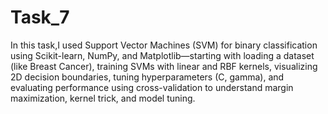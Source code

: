 # Task_7
In this task,I used Support Vector Machines (SVM) for binary classification using Scikit-learn, NumPy, and Matplotlib—starting with loading a dataset (like Breast Cancer), training SVMs with linear and RBF kernels, visualizing 2D decision boundaries, tuning hyperparameters (C, gamma), and evaluating performance using cross-validation to understand margin maximization, kernel trick, and model tuning.
